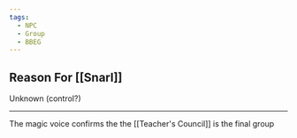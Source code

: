 ```yaml
---
tags:
  - NPC
  - Group
  - BBEG
---
```

## Reason For [[Snarl]]
Unknown (control?)

---

The magic voice confirms the the [[Teacher's Council]] is the final group
